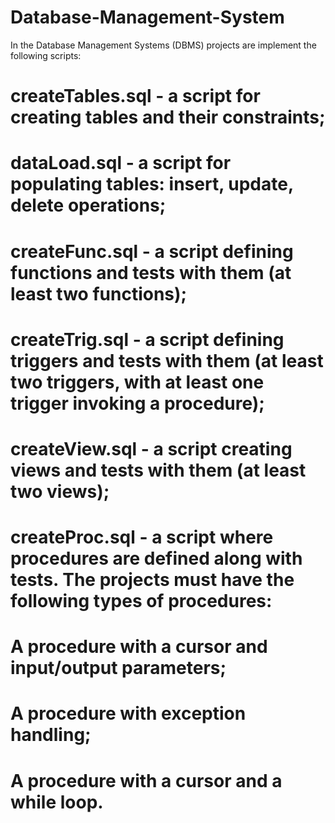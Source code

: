 # Database-Management-System

In the Database Management Systems (DBMS) projects are implement the following scripts:

# createTables.sql - a script for creating tables and their constraints;
# dataLoad.sql - a script for populating tables: insert, update, delete operations;
# createFunc.sql - a script defining functions and tests with them (at least two functions);
# createTrig.sql - a script defining triggers and tests with them (at least two triggers, with at least one trigger invoking a procedure);
# createView.sql - a script creating views and tests with them (at least two views);
# createProc.sql - a script where procedures are defined along with tests. The projects must have the following types of procedures:
#   A procedure with a cursor and input/output parameters;
#   A procedure with exception handling;
#   A procedure with a cursor and a while loop.
